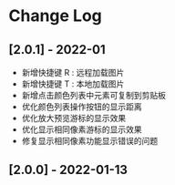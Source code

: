 # Change Log

## [2.0.1] - 2022-01

-   新增快捷键 R : 远程加载图片
-   新增快捷键 T : 本地加载图片
-   新增点击颜色列表中元素可复制到剪贴板
-   优化颜色列表操作按钮的显示距离
-   优化放大预览游标的显示效果
-   优化显示相同像素游标的显示效果
-   修复显示相同像素功能显示错误的问题

## [2.0.0] - 2022-01-13
